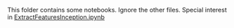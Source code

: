 This folder contains some notebooks. Ignore the other files. Special interest in [ExtractFeaturesInception.ipynb](ExtractFeaturesInception.ipynb) 